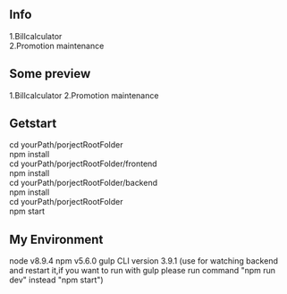## Info

1.Billcalculator <br />
2.Promotion maintenance <br />

## Some preview

1.Billcalculator
2.Promotion maintenance

## Getstart

cd yourPath/porjectRootFolder<br />
npm install<br />
cd yourPath/porjectRootFolder/frontend<br />
npm install<br />
cd yourPath/porjectRootFolder/backend<br />
npm install<br />
cd yourPath/porjectRootFolder<br />
npm start<br />

## My Environment

node v8.9.4
npm v5.6.0
gulp CLI version 3.9.1 (use for watching backend and restart it,if you want to run with gulp please run command "npm run dev" instead "npm start")
